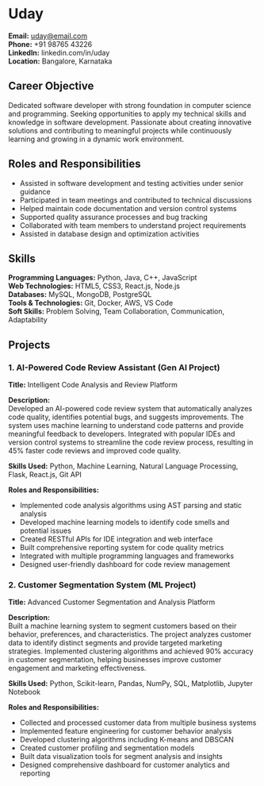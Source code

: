 # Uday
**Email:** uday@email.com  
**Phone:** +91 98765 43226  
**LinkedIn:** linkedin.com/in/uday  
**Location:** Bangalore, Karnataka  

## Career Objective
Dedicated software developer with strong foundation in computer science and programming. Seeking opportunities to apply my technical skills and knowledge in software development. Passionate about creating innovative solutions and contributing to meaningful projects while continuously learning and growing in a dynamic work environment.

## Roles and Responsibilities
- Assisted in software development and testing activities under senior guidance
- Participated in team meetings and contributed to technical discussions
- Helped maintain code documentation and version control systems
- Supported quality assurance processes and bug tracking
- Collaborated with team members to understand project requirements
- Assisted in database design and optimization activities

## Skills
**Programming Languages:** Python, Java, C++, JavaScript  
**Web Technologies:** HTML5, CSS3, React.js, Node.js  
**Databases:** MySQL, MongoDB, PostgreSQL  
**Tools & Technologies:** Git, Docker, AWS, VS Code  
**Soft Skills:** Problem Solving, Team Collaboration, Communication, Adaptability  

## Projects

### 1. AI-Powered Code Review Assistant (Gen AI Project)
**Title:** Intelligent Code Analysis and Review Platform

**Description:**  
Developed an AI-powered code review system that automatically analyzes code quality, identifies potential bugs, and suggests improvements. The system uses machine learning to understand code patterns and provide meaningful feedback to developers. Integrated with popular IDEs and version control systems to streamline the code review process, resulting in 45% faster code reviews and improved code quality.

**Skills Used:** Python, Machine Learning, Natural Language Processing, Flask, React.js, Git API

**Roles and Responsibilities:**
- Implemented code analysis algorithms using AST parsing and static analysis
- Developed machine learning models to identify code smells and potential issues
- Created RESTful APIs for IDE integration and web interface
- Built comprehensive reporting system for code quality metrics
- Integrated with multiple programming languages and frameworks
- Designed user-friendly dashboard for code review management

### 2. Customer Segmentation System (ML Project)
**Title:** Advanced Customer Segmentation and Analysis Platform

**Description:**  
Built a machine learning system to segment customers based on their behavior, preferences, and characteristics. The project analyzes customer data to identify distinct segments and provide targeted marketing strategies. Implemented clustering algorithms and achieved 90% accuracy in customer segmentation, helping businesses improve customer engagement and marketing effectiveness.

**Skills Used:** Python, Scikit-learn, Pandas, NumPy, SQL, Matplotlib, Jupyter Notebook

**Roles and Responsibilities:**
- Collected and processed customer data from multiple business systems
- Implemented feature engineering for customer behavior analysis
- Developed clustering algorithms including K-means and DBSCAN
- Created customer profiling and segmentation models
- Built data visualization tools for segment analysis and insights
- Designed comprehensive dashboard for customer analytics and reporting
